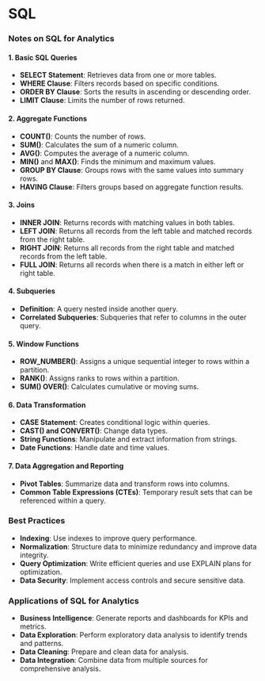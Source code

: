 # SQL

### **Notes on SQL for Analytics**

#### **1. Basic SQL Queries**
- **SELECT Statement**: Retrieves data from one or more tables.
- **WHERE Clause**: Filters records based on specific conditions.
- **ORDER BY Clause**: Sorts the results in ascending or descending order.
- **LIMIT Clause**: Limits the number of rows returned.

#### **2. Aggregate Functions**
- **COUNT()**: Counts the number of rows.
- **SUM()**: Calculates the sum of a numeric column.
- **AVG()**: Computes the average of a numeric column.
- **MIN()** and **MAX()**: Finds the minimum and maximum values.
- **GROUP BY Clause**: Groups rows with the same values into summary rows.
- **HAVING Clause**: Filters groups based on aggregate function results.

#### **3. Joins**
- **INNER JOIN**: Returns records with matching values in both tables.
- **LEFT JOIN**: Returns all records from the left table and matched records from the right table.
- **RIGHT JOIN**: Returns all records from the right table and matched records from the left table.
- **FULL JOIN**: Returns all records when there is a match in either left or right table.

#### **4. Subqueries**
- **Definition**: A query nested inside another query.
- **Correlated Subqueries**: Subqueries that refer to columns in the outer query.

#### **5. Window Functions**
- **ROW_NUMBER()**: Assigns a unique sequential integer to rows within a partition.
- **RANK()**: Assigns ranks to rows within a partition.
- **SUM() OVER()**: Calculates cumulative or moving sums.

#### **6. Data Transformation**
- **CASE Statement**: Creates conditional logic within queries.
- **CAST() and CONVERT()**: Change data types.
- **String Functions**: Manipulate and extract information from strings.
- **Date Functions**: Handle date and time values.

#### **7. Data Aggregation and Reporting**
- **Pivot Tables**: Summarize data and transform rows into columns.
- **Common Table Expressions (CTEs)**: Temporary result sets that can be referenced within a query.

### **Best Practices**
- **Indexing**: Use indexes to improve query performance.
- **Normalization**: Structure data to minimize redundancy and improve data integrity.
- **Query Optimization**: Write efficient queries and use EXPLAIN plans for optimization.
- **Data Security**: Implement access controls and secure sensitive data.

### **Applications of SQL for Analytics**
- **Business Intelligence**: Generate reports and dashboards for KPIs and metrics.
- **Data Exploration**: Perform exploratory data analysis to identify trends and patterns.
- **Data Cleaning**: Prepare and clean data for analysis.
- **Data Integration**: Combine data from multiple sources for comprehensive analysis.
